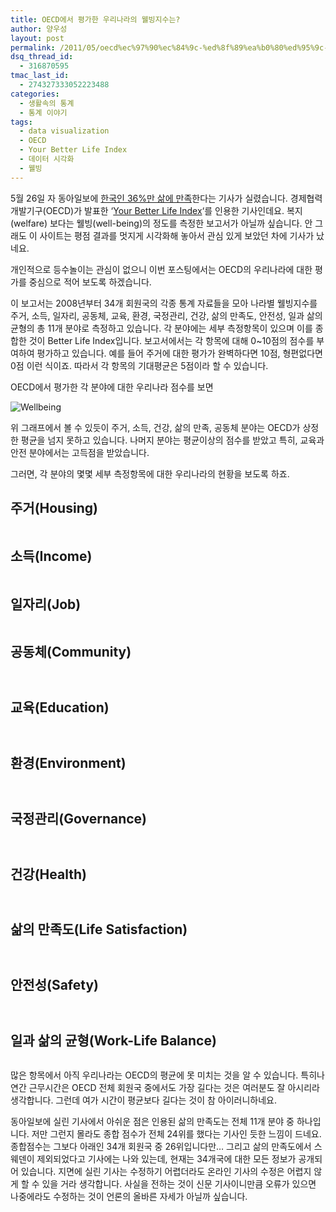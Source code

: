 ```yaml
---
title: OECD에서 평가한 우리나라의 웰빙지수는?
author: 양우성
layout: post
permalink: /2011/05/oecd%ec%97%90%ec%84%9c-%ed%8f%89%ea%b0%80%ed%95%9c-%ec%9a%b0%eb%a6%ac%eb%82%98%eb%9d%bc%ec%9d%98-%ec%9b%b0%eb%b9%99%ec%a7%80%ec%88%98%eb%8a%94/
dsq_thread_id:
  - 316870595
tmac_last_id:
  - 274327333052223488
categories:
  - 생활속의 통계
  - 통계 이야기
tags:
  - data visualization
  - OECD
  - Your Better Life Index
  - 데이터 시각화
  - 웰빙
---
```

5월 26일 자 동아일보에 [한국인 36%만 삶에 만족][1]한다는 기사가 실렸습니다. 경제협력개발기구(OECD)가 발표한 &#8216;[Your Better Life Index][2]&#8216;를 인용한 기사인데요. 복지(welfare) 보다는 웰빙(well-being)의 정도를 측정한 보고서가 아닐까 싶습니다. 안 그래도 이 사이트는 평점 결과를 멋지게 시각화해 놓아서 관심 있게 보았던 차에 기사가 났네요.  
<!--more-->



개인적으로 등수놀이는 관심이 없으니 이번 포스팅에서는 OECD의 우리나라에 대한 평가를 중심으로 적어 보도록 하겠습니다.

이 보고서는 2008년부터 34개 회원국의 각종 통계 자료들을 모아 나라별 웰빙지수를 주거, 소득, 일자리, 공동체, 교육, 환경, 국정관리, 건강, 삶의 만족도, 안전성, 일과 삶의 균형의 총 11개 분야로 측정하고 있습니다. 각 분야에는 세부 측정항목이 있으며 이를 종합한 것이 Better Life Index입니다. 보고서에서는 각 항목에 대해 0~10점의 점수를 부여하여 평가하고 있습니다. 예를 들어 주거에 대한 평가가 완벽하다면 10점, 형편없다면 0점 이런 식이죠. 따라서 각 항목의 기대평균은 5점이라 할 수 있습니다.

OECD에서 평가한 각 분야에 대한 우리나라 점수를 보면

<img style="display: block; margin-left: auto; margin-right: auto; border: 0px initial initial;" title="wellbeing.png" src="http://i2.wp.com/wsyang.com/wp-content/uploads/2011/05/wellbeing.png?resize=480%2C326" border="0" alt="Wellbeing" data-recalc-dims="1" />

위 그래프에서 볼 수 있듯이 주거, 소득, 건강, 삶의 만족, 공동체 분야는 OECD가 상정한 평균을 넘지 못하고 있습니다. 나머지 분야는 평균이상의 점수를 받았고 특히, 교육과 안전 분야에서는 고득점을 받았습니다.

그러면, 각 분야의 몇몇 세부 측정항목에 대한 우리나라의 현황을 보도록 하죠.

## 주거(Housing)

[<img class="aligncenter size-full wp-image-2255" title="housing" src="http://i1.wp.com/wsyang.com/wp-content/uploads/2011/05/housing.png?resize=512%2C60" alt="" data-recalc-dims="1" />][3]

## 소득(Income)

[<img class="aligncenter size-full wp-image-2256" title="Income" src="http://i0.wp.com/wsyang.com/wp-content/uploads/2011/05/Income.png?resize=512%2C60" alt="" data-recalc-dims="1" />][4]

## 일자리(Job)

[<img class="aligncenter size-full wp-image-2257" title="Jobs" src="http://i0.wp.com/wsyang.com/wp-content/uploads/2011/05/Jobs.png?resize=512%2C60" alt="" data-recalc-dims="1" />][5]

## 공동체(Community)

## [<img class="aligncenter size-full wp-image-2261" title="Community" src="http://i2.wp.com/wsyang.com/wp-content/uploads/2011/05/Community.png?resize=512%2C60" alt="" data-recalc-dims="1" />][6]

## 교육(Education)

## [<img class="aligncenter size-full wp-image-2262" title="Education" src="http://i0.wp.com/wsyang.com/wp-content/uploads/2011/05/Education.png?resize=512%2C60" alt="" data-recalc-dims="1" />][7]

## 환경(Environment)

## [<img class="aligncenter size-full wp-image-2263" title="Environment" src="http://i2.wp.com/wsyang.com/wp-content/uploads/2011/05/Environment.png?resize=512%2C43" alt="" data-recalc-dims="1" />][8]

## 국정관리(Governance)

## [<img class="aligncenter size-full wp-image-2264" title="Governer" src="http://i0.wp.com/wsyang.com/wp-content/uploads/2011/05/Governer.png?resize=512%2C60" alt="" data-recalc-dims="1" />][9]

## 건강(Health)

## [<img class="aligncenter size-full wp-image-2265" title="Health" src="http://i1.wp.com/wsyang.com/wp-content/uploads/2011/05/Health.png?resize=512%2C60" alt="" data-recalc-dims="1" />][10]

## 삶의 만족도(Life Satisfaction)

## [<img class="aligncenter size-full wp-image-2266" title="Life" src="http://i2.wp.com/wsyang.com/wp-content/uploads/2011/05/Life.png?resize=512%2C76" alt="" data-recalc-dims="1" />][11]

## 안전성(Safety)

## [<img class="aligncenter size-full wp-image-2267" title="safe" src="http://i0.wp.com/wsyang.com/wp-content/uploads/2011/05/safe.png?resize=512%2C62" alt="" data-recalc-dims="1" />][12]

## 일과 삶의 균형(Work-Life Balance)

[<img class="aligncenter size-full wp-image-2260" title="balance" src="http://i0.wp.com/wsyang.com/wp-content/uploads/2011/05/balance.png?resize=512%2C78" alt="" data-recalc-dims="1" />][13]

많은 항목에서 아직 우리나라는 OECD의 평균에 못 미치는 것을 알 수 있습니다. 특히나 연간 근무시간은 OECD 전체 회원국 중에서도 가장 길다는 것은 여러분도 잘 아시리라 생각합니다. 그런데 여가 시간이 평균보다 길다는 것이 참 아이러니하네요.

동아일보에 실린 기사에서 아쉬운 점은 인용된 삶의 만족도는 전체 11개 분야 중 하나입니다. 저만 그런지 몰라도 종합 점수가 전체 24위를 했다는 기사인 듯한 느낌이 드네요. 종합점수는 그보다 아래인 34개 회원국 중 26위입니다만&#8230; 그리고 삶의 만족도에서 스웨덴이 제외되었다고 기사에는 나와 있는데, 현재는 34개국에 대한 모든 정보가 공개되어 있습니다. 지면에 실린 기사는 수정하기 어렵더라도 온라인 기사의 수정은 어렵지 않게 할 수 있을 거라 생각합니다. 사실을 전하는 것이 신문 기사이니만큼 오류가 있으면 나중에라도 수정하는 것이 언론의 올바른 자세가 아닐까 싶습니다.

 [1]: http://media.daum.net/society/view.html?cateid=1067&newsid=20110526033119400&p=donga
 [2]: http://www.oecdbetterlifeindex.org/
 [3]: http://i1.wp.com/wsyang.com/wp-content/uploads/2011/05/housing.png
 [4]: http://i0.wp.com/wsyang.com/wp-content/uploads/2011/05/Income.png
 [5]: http://i0.wp.com/wsyang.com/wp-content/uploads/2011/05/Jobs.png
 [6]: http://i2.wp.com/wsyang.com/wp-content/uploads/2011/05/Community.png
 [7]: http://i0.wp.com/wsyang.com/wp-content/uploads/2011/05/Education.png
 [8]: http://i2.wp.com/wsyang.com/wp-content/uploads/2011/05/Environment.png
 [9]: http://i0.wp.com/wsyang.com/wp-content/uploads/2011/05/Governer.png
 [10]: http://i1.wp.com/wsyang.com/wp-content/uploads/2011/05/Health.png
 [11]: http://i2.wp.com/wsyang.com/wp-content/uploads/2011/05/Life.png
 [12]: http://i0.wp.com/wsyang.com/wp-content/uploads/2011/05/safe.png
 [13]: http://i0.wp.com/wsyang.com/wp-content/uploads/2011/05/balance.png